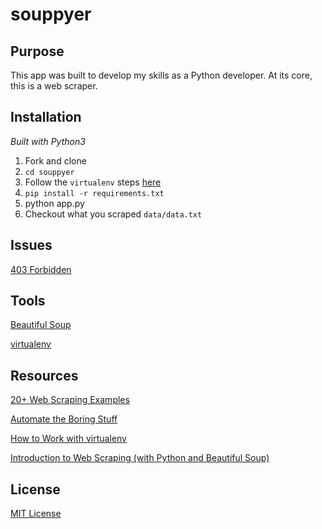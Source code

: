 # souppyer

## Purpose

This app was built to develop my skills as a Python developer. At its core, this is a web scraper.

## Installation

_Built with Python3_

1. Fork and clone
1. ```cd souppyer```
1. Follow the ```virtualenv``` steps [here](https://github.com/nitharios/simple-flask-app)
1. ```pip install -r requirements.txt```
1. python app.py
1. Checkout what you scraped ```data/data.txt```

## Issues

[403 Forbidden](https://stackoverflow.com/questions/16627227/http-error-403-in-python-3-web-scraping#16627277)

## Tools

[Beautiful Soup](https://www.crummy.com/software/BeautifulSoup/)

[virtualenv](https://virtualenv.pypa.io/en/stable/)

## Resources

[20+ Web Scraping Examples](https://likegeeks.com/python-web-scraping/)

[Automate the Boring Stuff](https://automatetheboringstuff.com/chapter0/)

[How to Work with virtualenv](https://github.com/nitharios/simple-flask-app)

[Introduction to Web Scraping (with Python and Beautiful Soup)](https://www.youtube.com/watch?v=XQgXKtPSzUI&t=122s)

## License

[MIT License](https://opensource.org/licenses/mit-license.php)
